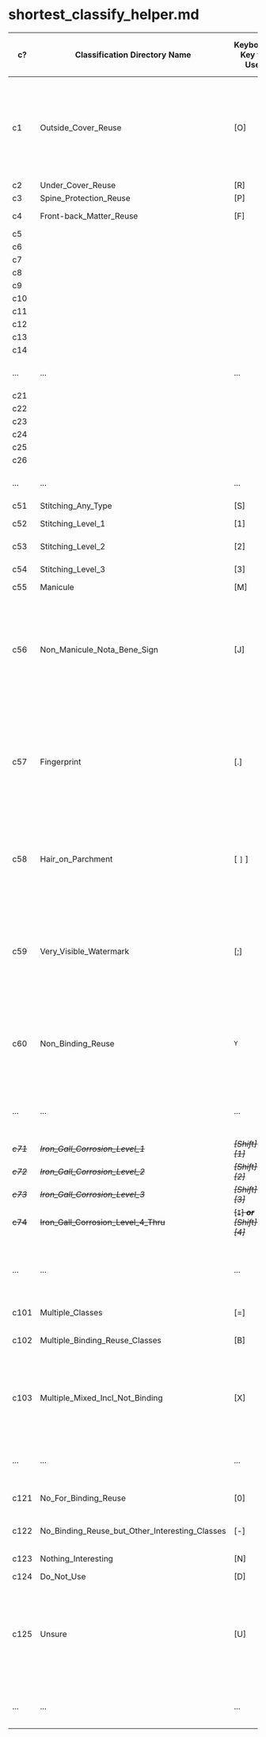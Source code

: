 # shortest_classify_helper.md

| c? | Classification Directory Name | Keyboard Key to Use | File-ending Three Letters | Any Mnemonic Explanation | Shows Up As |
|------|---|---|---|---|---|
| c1   | Outside_Cover_Reuse | \[O\] | orc | Don't want to confuse optical character recognition, so <ins>o</ins>utside <ins>r</ins>euse <ins>c</ins>over (I never said it was logical.) | <ins>O</ins>utside cover reuse |
| c2   | Under_Cover_Reuse | \[R\] | ucr | Initialism | unde<ins>R</ins> cove<ins>R</ins> <ins>R</ins>euse |
| c3   | Spine_Protection_Reuse | \[P\] | spr | Initialism | s<ins>P</ins>ine_<ins>P</ins>rotection_reuse |
| c4   | Front-back_Matter_Reuse | \[F\] | fmr | <ins>f</ins>ront <ins>m</ins>atter <ins>r</ins>euse | <ins>F</ins>ront-back matter reuse |
| c5   |  |  |  |  |  |
| c6   |  |  |  |  |  |
| c7   |  |  |  |  |  |
| c8   |  |  |  |  |  |
| c9   |  |  |  |  |  |
| c10  |  |  |  |  |  |
| c11  |  |  |  |  |  |
| c12  |  |  |  |  |  |
| c13  |  |  |  |  |  |
| c14  |  |  |  |  |  |
| ...  | ... | ... | ... | Perhaps more, one day | ... |
| c21  |  |  |  |  |  |
| c22  |  |  |  |  |  |
| c23  |  |  |  |  |  |
| c24  |  |  |  |  |  |
| c25  |  |  |  |  |  |
| c26  |  |  |  |  |  |
| ...  | ... | ... | ... | Maybe more, someday | ... |
| c51  | Stitching_Any_Type | \[S\] | <code>stc</code> | <ins>st</ins>it<ins>c</ins>hing | <ins>S</ins>titching any type |
| c52  | Stitching_Level_1 | \[1\] | <code>st1</code> | <ins>st</ins>itching level <ins>1</ins> | stitching level <ins>1</ins> |
| c53  | Stitching_Level_2 | \[2\] | <code>st2</code> | <ins>st</ins>itching level <ins>2</ins> | stitching level <ins>2</ins> |
| c54  | Stitching_Level_3 | \[3\] | <code>st3</code> | <ins>st</ins>itching level <ins>3</ins> | stitching level <ins>3</ins> |
| c55  | Manicule | \[M\] | <code>man</code> | <ins>man</ins>icule | <ins>M</ins>anicule |
| c56  | Non_Manicule_Nota_Bene_Sign | \[J\] | <code>nmn</code> | <ins>n</ins>on <ins>m</ins>anicule n.b. sign; also, the 'J' is kind of a different letter and we're looking for a different <em>Nota Bene</em> | non manicule nota bene sign (<ins>J</ins>) |
| c57  | Fingerprint | \[.\] | <code>fgp</code> | <ins>f</ins>in<ins>g</ins>er<ins>p</ins>rint; also, the dot is kind of like a far-away fingerprint, where you can't see the swooshes and stuff | fingerprint (<ins>.</ins>) |
| c58  | Hair_on_Parchment | \[ <code>\]</code> \] | <code>hop</code> | Initialism; the square bracket is like the hair of a man lying with his head to the right | hair on parchment ( <ins>\]</ins> ) |
| c59  | Very_Visible_Watermark | \[;\] | <code>vvw</code> | Initialism; idk, maybe they are two drops of water, and they are both marks - especially the comma | very visible watermark (<ins>;</ins>) |
| c60  | Non_Binding_Reuse | <kbd>Y</kbd> | <code>nbr</code> | Initialism; even when it's not in a binding, reuse always makes me say <ins>Y</ins>es! | non binding reuse (<ins>Y</ins>es) |
| ...  | ... | ... | ... | Almost certainly more, and probably soon! | ... |
| <strike><em>c71</em></strike>  | <strike><em>Iron_Gall_Corrosion_Level_1</em></strike> | <strike><em>\[Shift\] + \[1\]</em></strike> | <strike><em><code>ig1</code></em></strike> | <strike><em><ins>i</ins>ron <ins>g</ins>all <ins>1</ins></em></strike> | <strike><em>corrosion level <ins>1</ins></em></strike> |
| <strike><em>c72</em></strike>  | <strike><em>Iron_Gall_Corrosion_Level_2</em></strike> | <strike><em>\[Shift\] + \[2\]</em></strike> | <strike><em><code>ig2</code></em></strike> | <strike><em><ins>i</ins>ron <ins>g</ins>all <ins>2</ins></em></strike> | <strike><em>corrosion level <ins>2</ins></em></strike> |
| <strike><em>c73</em></strike>  | <strike><em>Iron_Gall_Corrosion_Level_3</em></strike> | <strike><em>\[Shift\] + \[3\]</em></strike> | <strike><em><code>ig3</code></em></strike> | <strike><em><ins>i</ins>ron <ins>g</ins>all <ins>3</ins></em></strike> | <strike><em>corrosion level <ins>3</ins></em></strike> |
| <strike>c74</strike>  | <strike>Iron_Gall_Corrosion_Level_4_Thru</strike> | <strike>\[<code>I</code>\] <em><strong>or</strong> \[Shift\] + \[4\]</em></strike> | <strike><code>igt</code></strike> | <strike><ins>i</ins>ron <ins>g</ins>all <ins>t</ins>hrough</strike> | <strike><ins>I</ins>ron gall corros<ins>I</ins>on thru</strike> |
| ...  | ... | ... | ... | Very likely more, hopefully after talking with some experts! | ... |
| c101 | Multiple_Classes | \[=\] | <code>mcl</code> | <ins>m</ins>ultiple <ins>cl</ins>asses | multiple classes (<ins>=</ins> |
| c102 | Multiple_Binding_Reuse_Classes | \[B\] | <code>mbr</code> | <ins>m</ins>ultiple <ins>b</ins>inding <ins>r</ins>euse | multiple <ins>B</ins>inding reuse classes |
| c103 | Multiple_Mixed_Incl_Not_Binding | \[X\] | <code>mmx</code> | <ins>m</ins>ultiple <ins>m</ins>i<ins>x</ins>ed (the <ins>x</ins> can help you think of not binding; the word, binding, x-ed out) | multiple mi<ins>x</ins>ed incl not binding |
| ...  | ... | ... | ... | Maybe multiple more, but idk. | ... |
| c121 | No_For_Binding_Reuse | \[0\] | <code>nbr</code> | <ins>n</ins>o for <ins>b</ins>inding <ins>r</ins>euse | n<ins>0</ins> for binding reuse (<ins>0</ins>) |
| c122 | No_Binding_Reuse_but_Other_Interesting_Classes | \[-\] | <code>oic</code> | <ins>o</ins>ther <ins>i</ins>nteresting <ins>c</ins>lasses | other interesting classes (<ins>-</ins>) |
| c123 | Nothing_Interesting | \[N\] | <code>noi</code> | <ins>n</ins>othing <ins>o</ins>f <ins>i</ins>nterest | <ins>N</ins>othi<ins>N</ins>g i<ins>N</ins>teresti<ins>N</ins>g |
| c124 | Do_Not_Use | \[D\] | <code>dnu</code> | Initialism | <ins>D</ins>o not use |
| c125 | Unsure | \[U\] |  | no addition is given, so that when someone else checks the image, they can classify it however is needed | <ins>U</ins>ns<ins>U</ins>re |
| ...  | ... | ... | ... | Likely not many (or none) after this. | ... |






